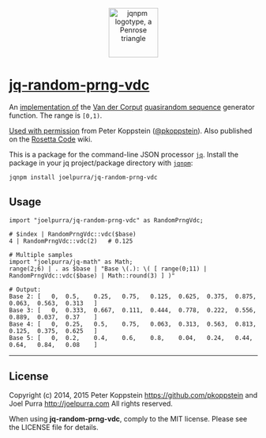 <p align="center">
  <a href="https://github.com/joelpurra/jqnpm"><img src="https://rawgit.com/joelpurra/jqnpm/master/resources/logotype/penrose-triangle.svg" alt="jqnpm logotype, a Penrose triangle" width="100" border="0" /></a>
</p>

# [jq-random-prng-vdc](https://github.com/joelpurra/jq-random-prng-vdc)

An [implementation of](http://rosettacode.org/mw/index.php?title=Van_der_Corput_sequence#jq) the [Van der Corput](https://en.wikipedia.org/wiki/Van_der_Corput_sequence) [quasirandom sequence](http://mathworld.wolfram.com/QuasirandomSequence.html) generator function. The range is `[0,1)`.

[Used with permission](https://github.com/stedolan/jq/issues/677#issuecomment-71730811) from Peter Koppstein ([@pkoppstein](https://github.com/pkoppstein)). Also published on the [Rosetta Code](http://rosettacode.org/) wiki.

This is a package for the command-line JSON processor [`jq`](https://stedolan.github.io/jq/). Install the package in your jq project/package directory with [`jqnpm`](https://github.com/joelpurra/jqnpm):

```bash
jqnpm install joelpurra/jq-random-prng-vdc
```



## Usage


```jq
import "joelpurra/jq-random-prng-vdc" as RandomPrngVdc;

# $index | RandomPrngVdc::vdc($base)
4 | RandomPrngVdc::vdc(2)	# 0.125

# Multiple samples
import "joelpurra/jq-math" as Math;
range(2;6) | . as $base | "Base \(.): \( [ range(0;11) | RandomPrngVdc::vdc($base) | Math::round(3) ] )"

# Output:
Base 2: [	0,	0.5,	0.25,	0.75,	0.125,	0.625,	0.375,	0.875,	0.063,	0.563,	0.313	]
Base 3: [	0,	0.333,	0.667,	0.111,	0.444,	0.778,	0.222,	0.556,	0.889,	0.037,	0.37	]
Base 4: [	0,	0.25,	0.5,	0.75,	0.063,	0.313,	0.563,	0.813,	0.125,	0.375,	0.625	]
Base 5: [	0,	0.2,	0.4,	0.6,	0.8,	0.04,	0.24,	0.44,	0.64,	0.84,	0.08	]
```



---

## License
Copyright (c) 2014, 2015 Peter Koppstein <https://github.com/pkoppstein> and Joel Purra <http://joelpurra.com>
All rights reserved.

When using **jq-random-prng-vdc**, comply to the MIT license. Please see the LICENSE file for details.
